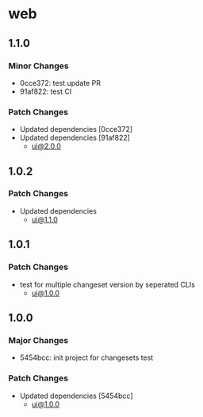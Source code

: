 # web

## 1.1.0

### Minor Changes

- 0cce372: test update PR
- 91af822: test CI

### Patch Changes

- Updated dependencies [0cce372]
- Updated dependencies [91af822]
  - ui@2.0.0

## 1.0.2

### Patch Changes

- Updated dependencies
  - ui@1.1.0

## 1.0.1

### Patch Changes

- test for multiple changeset version by seperated CLIs
  - ui@1.0.0

## 1.0.0

### Major Changes

- 5454bcc: init project for changesets test

### Patch Changes

- Updated dependencies [5454bcc]
  - ui@1.0.0
